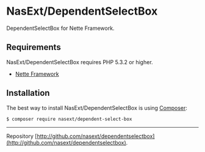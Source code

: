 NasExt/DependentSelectBox
===========================

DependentSelectBox for Nette Framework.

Requirements
------------

NasExt/DependentSelectBox requires PHP 5.3.2 or higher.

- [Nette Framework](https://github.com/nette/nette)

Installation
------------

The best way to install NasExt/DependentSelectBox is using  [Composer](http://getcomposer.org/):

```sh
$ composer require nasext/dependent-select-box
```

-----

Repository [http://github.com/nasext/dependentselectbox](http://github.com/nasext/dependentselectbox).
